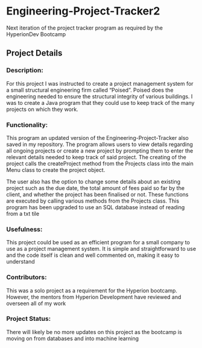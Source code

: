 # Engineering-Project-Tracker2
Next iteration of the project tracker program as required by the HyperionDev Bootcamp

## Project Details

### Description:
For this project I was instructed to create a project management system for a small structural engineering firm called “Poised”. Poised does the engineering needed to ensure the structural integrity of various buildings. I was to create a Java program that they could use to keep track of the many projects on which they work.

### Functionality:
This program an updated version of the Engineering-Project-Tracker also saved in my repository. The program allows users to view details regarding all ongoing projects or create a new project by prompting them to enter the relevant details needed to keep track of said project. The creating of the project calls the createProject method from the Projects class into the main Menu class to create the project object.

The user also has the option to change some details about an existing project such as the due date, the total amount of fees paid so far by the client, and whether the project has been finalised or not. These functions are executed by calling various methods from the Projects class. This program has been upgraded to use an SQL database instead of reading from a txt tile

### Usefulness:
This project could be used as an efficient program for a small company to use as a project management system. It is simple and straightforward to use and the code itself is clean and well commented on, making it easy to understand

### Contributors:
This was a solo project as a requirement for the Hyperion bootcamp. However, the mentors from Hyperion Development have reviewed and overseen all of my work

### Project Status:
There will likely be no more updates on this project as the bootcamp is moving on from databases and into machine learning

